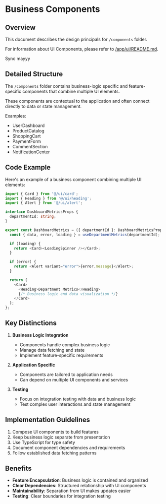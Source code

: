 # Business Components

## Overview

This document describes the design principals for `/components` folder.

For information about UI Components, please refer to [/app/ui/README.md](../ui/README.md).

Sync mayyy

## Detailed Structure

The `/components` folder contains business-logic specific and feature-specific components that combine multiple UI elements.

These components are contextual to the application and often connect directly to data or state management.

Examples:

- UserDashboard
- ProductCatalog
- ShoppingCart
- PaymentForm
- CommentSection
- NotificationCenter

## Code Example

Here's an example of a business component combining multiple UI elements:

```typescript
import { Card } from '@/ui/card';
import { Heading } from '@/ui/heading';
import { Alert } from '@/ui/alert';

interface DashboardMetricsProps {
  departmentId: string;
}

export const DashboardMetrics = ({ departmentId }: DashboardMetricsProps) => {
  const { data, error, loading } = useDepartmentMetrics(departmentId);

  if (loading) {
    return <Card><LoadingSpinner /></Card>;
  }

  if (error) {
    return <Alert variant="error">{error.message}</Alert>;
  }

  return (
    <Card>
      <Heading>Department Metrics</Heading>
      {/* Business logic and data visualization */}
    </Card>
  );
};
```

## Key Distinctions

1. **Business Logic Integration**
   - Components handle complex business logic
   - Manage data fetching and state
   - Implement feature-specific requirements

2. **Application Specific**
   - Components are tailored to application needs
   - Can depend on multiple UI components and services

3. **Testing**
   - Focus on integration testing with data and business logic
   - Test complex user interactions and state management

## Implementation Guidelines

1. Compose UI components to build features
2. Keep business logic separate from presentation
3. Use TypeScript for type safety
4. Document component dependencies and requirements
5. Follow established data fetching patterns

## Benefits

- **Feature Encapsulation**: Business logic is contained and organized
- **Clear Dependencies**: Structured relationship with UI components
- **Maintainability**: Separation from UI makes updates easier
- **Testing**: Clear boundaries for integration testing
